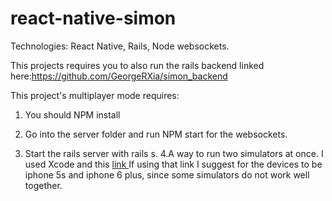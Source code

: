 # react-native-simon

Technologies: React Native, Rails, Node websockets.

This projects requires you to also run the rails backend linked here:https://github.com/GeorgeRXia/simon_backend



This project's multiplayer mode requires:


1. You should NPM install

2. Go into the server folder and run NPM start for the websockets.
3. Start the rails server with rails s.
4.A way to run two simulators at once. I used Xcode and this <a href="https://stackoverflow.com/questions/38099010/running-multiple-ios-simulators-with-react-native"> link </a> If using that link I suggest for the devices to be iphone 5s and iphone 6 plus, since some simulators do not work well together. 
